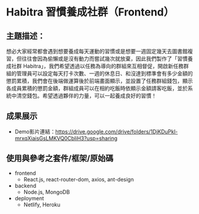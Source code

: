 # Habitra 習慣養成社群（Frontend）

## 主題描述：
想必大家經常都會遇到想要養成每天運動的習慣或是想要一週固定幾天去圖書館複習，但往往會因為偷懶或是沒有動力而嘗試幾次就放棄，因此我們製作了「習慣養成社群 Habitra」，我們希望透過以任務為導向的群組來互相督促，開啟新任務群組的管理員可以設定每天打卡次數、一週的休息日、和沒達到標準會有多少金額的懲罰累積，我們會在後端做運算後於前端畫面顯示，並設置了任務群組錢包，顯示各成員累積的懲罰金額，群組成員可以在相約吃飯時依顯示金額請客吃飯，並於系統中清空錢包。希望透過夥伴的力量，可以一起養成良好的習慣！

## 成果展示
- Demo影片連結：https://drive.google.com/drive/folders/1DjKDuPkl-mrxqXiaisGsLMKVQ0CbliH3?usp=sharing


## 使用與參考之套件/框架/原始碼
- frontend
    - React.js, react-router-dom, axios, ant-design
- backend
    - Node.js, MongoDB
- deployment
    - Netlify, Heroku
